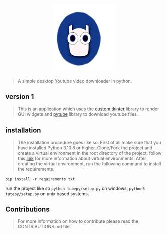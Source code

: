 <div align="center">
<h1>
    <img width="200" height=210 src="https://github.com/AlbertSolomon/tubepy/blob/main/assets/icontest3.png"/> <br>
</h1> 
</div>




> A simple desktop Youtube video downloader in python.

## version 1

> This is an application which uses the [custom tkinter](https://github.com/TomSchimansky/CustomTkinter) library to render GUI widgets and [pytube](https://pytube.io/en/latest/) library to download youtube files.

## installation

> The installation procedure goes like so:
> First of all make sure that you have installed Python 3.10.8 or higher.
> Clone/Fork the project and create a virtual environment in the root directory of the project; follow this [link](https://www.geeksforgeeks.org/python-virtual-environment/) for more information about virtual environments.
> After creating the virtual environment, run the following command to install the requirements.

` pip install -r requirements.txt `

run the project like so ` python tubepy/setup.py ` on windows, ` python3 tutepy/setup.py ` on unix based systems.

## Contributions

> For more information on how to contribute please read the CONTRIBUTIONS.md file.
